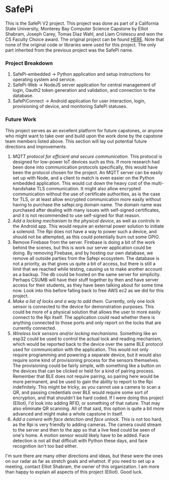 # SafePi
This is the SafePi V2 project. This project was done as part of a California State University, Monterey Bay Computer Science Capstone by Elliot Shabram, Joseph Carey, Tomas Diaz Wahl, and Liam Cristescu and won the CS Faculty Choice award. The original project can be found [HERE](https://github.com/Twilliams073/SafePiGeneral). Note that none of the original code or libraries were used for this project. The only part inherited from the previous project was the SafePi name. 

### Project Breakdown
1. SafePi-embedded -> Python application and setup instructions for operating system and service.
2. SafePi-Web -> NodeJS server application for central management of login, Oauth2 token generation and validation, and connection to the database.
3. SafePiConnect -> Android application for user interaction, login, provisioning of device, and monitoring SafePi statuses.

### Future Work
This project serves as an excellent platform for future capstones, or anyone who might want to take over and build upon the work done by the capstone team members listed above. This section will lay out potential future directions and improvements.

1. _MQTT protocol for efficient and secure communication_. This protocol is designed for low-power IoT devices such as this. If more research had been done into communication protocols specifically, this would have been the protocol chosen for the project. An MQTT server can be easily set up with Node, and a client to match is even easier on the Python embedded application. This would cut down the heavy cost of the multi-handshake TLS communication. It might also allow encrypted communication without the use of certificate authorities, as is the case for TLS, or at least allow encrypted communication more easily without having to purchase the safepi.org domain name. The domain name was purchased after dealing with many issues with self-signed certificates, and it is not recommended to use self-signed for that reason.
2. _Add a locking mechanism to the physical device_, as well as controls in the Android app. This would require an external power solution to initiate a solenoid. The Rpi does not have a way to power such a device, and should not be attempted, as this could potentially burn out some GPIO.
3. Remove Firebase from the server. Firebase is doing a bit of the work behind the scenes, but this is work our server application could be doing. By removing Firebase, and by hosting our own database, we remove all outside parties from the Safepi ecosystem. The database is not a priority, as that gives us quite a bit of access, but there is still a limit that we reached while testing, causing us to make another account as a backup. The db could be hosted on the same server for simplicity. Perhaps CSUMB will have their stuff together by then and have server access for their students, as they have been talking about for some time now. Look into this before falling back to free AWS ec2 as we did for this project. 
4. _Make a list of locks and a way to add them._ Currently, only one lock sensor is connected to the device for demonstration purposes. This could be more of a physical solution that allows the user to more easily connect to the Rpi itself. The application could read whether there is anything connected to those ports and only report on the locks that are currently connected.
5. _Wireless lock sensors and/or locking mechanisms._ Something like an esp32 could be used to control the actual lock and reading mechanism, which would be reported back to the device over the same BLE protocol used for communication with the application. This would not only require programming and powering a separate device, but it would also require some kind of provisioning process for the sensors themselves. The provisioning could be fairly simple, with something like a button on the devices that can be clicked or held for a kind of pairing process. Remember that BLE does not require pairing, so pairing here would be more permanent, and be used to gain the ability to report to the Rpi indefinitely. This might be tricky, as you cannot use a camera to scan a QR, and passing credentials over BLE would require some sort of encryption, and that shouldn't be hard coded. If I were doing this project (Elliot), I'd look into adding RFID, or something of that nature. That may also eliminate QR scanning. All of that said, this option is quite a bit more advanced and might make a whole capstone in itself.
6. _Add a camera with face detection and face unlock._ This is not too hard, as the Rpi is very friendly to adding cameras. The camera could stream to the server and then to the app so that a live feed could be seen of one's home. A motion sensor would likely have to be added. Face detection is not all that difficult with Python these days, and face recognition isn't too bad either.

I'm sure there are many other directions and ideas, but these were the ones on our radar as far as stretch goals and whatnot. If you need to set up a meeting, contact Elliot Shabram, the owner of this organization. I am more than happy to explain all aspects of this project (Elliot). Good luck.
